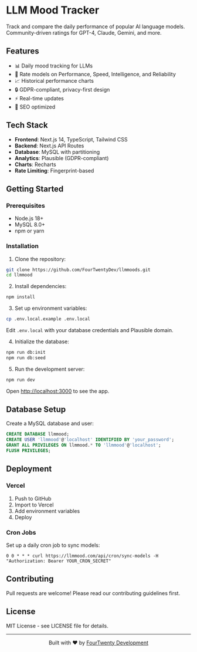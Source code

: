 # LLM Mood Tracker

Track and compare the daily performance of popular AI language models. Community-driven ratings for GPT-4, Claude, Gemini, and more.

## Features

- 📊 Daily mood tracking for LLMs
- 🎯 Rate models on Performance, Speed, Intelligence, and Reliability
- 📈 Historical performance charts
- 🔒 GDPR-compliant, privacy-first design
- ⚡ Real-time updates
- 🚀 SEO optimized

## Tech Stack

- **Frontend**: Next.js 14, TypeScript, Tailwind CSS
- **Backend**: Next.js API Routes
- **Database**: MySQL with partitioning
- **Analytics**: Plausible (GDPR-compliant)
- **Charts**: Recharts
- **Rate Limiting**: Fingerprint-based

## Getting Started

### Prerequisites

- Node.js 18+
- MySQL 8.0+
- npm or yarn

### Installation

1. Clone the repository:
```bash
git clone https://github.com/FourTwentyDev/llmmoods.git
cd llmmood
```

2. Install dependencies:
```bash
npm install
```

3. Set up environment variables:
```bash
cp .env.local.example .env.local
```

Edit `.env.local` with your database credentials and Plausible domain.

4. Initialize the database:
```bash
npm run db:init
npm run db:seed
```

5. Run the development server:
```bash
npm run dev
```

Open [http://localhost:3000](http://localhost:3000) to see the app.

## Database Setup

Create a MySQL database and user:
```sql
CREATE DATABASE llmmood;
CREATE USER 'llmmood'@'localhost' IDENTIFIED BY 'your_password';
GRANT ALL PRIVILEGES ON llmmood.* TO 'llmmood'@'localhost';
FLUSH PRIVILEGES;
```

## Deployment

### Vercel

1. Push to GitHub
2. Import to Vercel
3. Add environment variables
4. Deploy

### Cron Jobs

Set up a daily cron job to sync models:
```
0 0 * * * curl https://llmmood.com/api/cron/sync-models -H "Authorization: Bearer YOUR_CRON_SECRET"
```

## Contributing

Pull requests are welcome! Please read our contributing guidelines first.

## License

MIT License - see LICENSE file for details.

---

<p align="center">
  Built with ❤️ by <a href="https://fourtwenty.dev">FourTwenty Development</a>
</p>